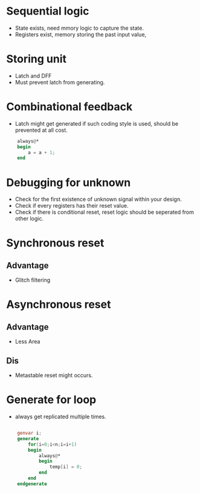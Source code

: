 # Sequential logic
- State exists, need mmory logic to capture the state.
- Registers exist, memory storing the past input value,

# Storing unit
- Latch and DFF
- Must prevent latch from generating.

# Combinational feedback
- Latch might get generated if such coding style is used, should be prevented at all cost.
```verilog
    always@*
    begin
        a = a + 1;
    end
```

# Debugging for unknown
- Check for the first existence of unknown signal within your design.
- Check if every registers has their reset value.
- Check if there is conditional reset, reset logic should be seperated from other logic.

# Synchronous reset
## Advantage
- Glitch filtering

# Asynchronous reset
## Advantage
- Less Area
## Dis
- Metastable reset might occurs.


# Generate for loop
- always get replicated multiple times.
```verilog

    genvar i;
    generate
        for(i=0;i<n;i=i+1)
        begin
            always@*
            begin
                temp[i] = 0;
            end
        end
    endgenerate
```
